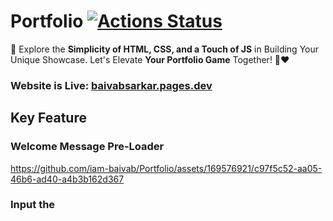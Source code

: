 # Portfolio [![Actions Status](https://github.com/cfgnunes/numerical-methods-python/workflows/build/badge.svg)](https://github.com/ThisIs-Developer/Portfolio)
🚀 Explore the **Simplicity of HTML, CSS, and a Touch of JS** in Building Your Unique Showcase. Let's Elevate **Your Portfolio Game** Together! 💼❤️
### Website is Live: [baivabsarkar.pages.dev](https://baivabsarkar.pages.dev)
## Key Feature
### Welcome Message Pre-Loader


https://github.com/iam-baivab/Portfolio/assets/169576921/c97f5c52-aa05-46b6-ad40-a4b3b162d367





### Input the <SCRIPT> in `index.html`:
```js
const messages = ["Hello", "Bonjour", "स्वागत हे", "Ciao", "Olá", "おい", "Hallå", "Guten tag", "Hallo"];
const preloader = document.getElementById('preloader');
const content = document.getElementById('content');

let currentMessage = 0;

function showNextMessage() {
    if (currentMessage < messages.length) {
        const messageElement = document.createElement('div');
        messageElement.className = 'message';
        messageElement.textContent = messages[currentMessage];

        if (currentMessage === 0) {
            messageElement.classList.add('fade-in');
        }

        preloader.innerHTML = '';
        preloader.appendChild(messageElement);

        let displayTime = 150;
        if (currentMessage === 0) {
            displayTime = 800;
        }

        currentMessage++;
        setTimeout(showNextMessage, displayTime);
    } else {
        content.classList.add('show-content');
        content.style.borderBottomLeftRadius = '0';
        content.style.borderBottomRightRadius = '0';
        
        setTimeout(() => {
            preloader.classList.add('slide-out');
            setTimeout(() => {
                preloader.style.display = 'none';
            }, 400);
        }, 400);
    }
}
```
## UI 📈
![WelcomePreloader-ezgif com-video-to-gif-converter](https://github.com/iam-baivab/Portfolio/assets/169576921/a93c9f43-cac1-47bf-a749-9fd9f54b121a)
### Landing Page
![screencapture-127-0-0-1-5500-index-html-2024-05-28-22_58_30](https://github.com/iam-baivab/Portfolio/assets/169576921/37046985-bf11-456f-97aa-2d55c9a2dedf)

### Projects Page
![screencapture-127-0-0-1-5500-project-html-2024-05-28-23_11_49](https://github.com/iam-baivab/Portfolio/assets/169576921/1c63c804-6c00-4b90-b62c-43a9baccacad)


